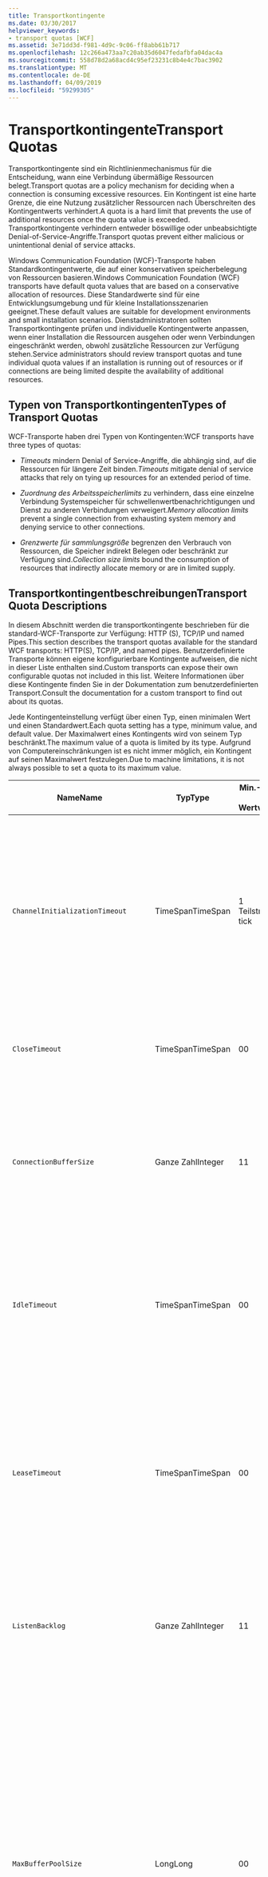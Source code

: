 ```yaml
---
title: Transportkontingente
ms.date: 03/30/2017
helpviewer_keywords:
- transport quotas [WCF]
ms.assetid: 3e71dd3d-f981-4d9c-9c06-ff8abb61b717
ms.openlocfilehash: 12c266a473aa7c20ab35d6047fedafbfa04dac4a
ms.sourcegitcommit: 558d78d2a68acd4c95ef23231c8b4e4c7bac3902
ms.translationtype: MT
ms.contentlocale: de-DE
ms.lasthandoff: 04/09/2019
ms.locfileid: "59299305"
---
```

# <a name="transport-quotas"></a><span data-ttu-id="820fe-102">Transportkontingente</span><span class="sxs-lookup"><span data-stu-id="820fe-102">Transport Quotas</span></span>
<span data-ttu-id="820fe-103">Transportkontingente sind ein Richtlinienmechanismus für die Entscheidung, wann eine Verbindung übermäßige Ressourcen belegt.</span><span class="sxs-lookup"><span data-stu-id="820fe-103">Transport quotas are a policy mechanism for deciding when a connection is consuming excessive resources.</span></span> <span data-ttu-id="820fe-104">Ein Kontingent ist eine harte Grenze, die eine Nutzung zusätzlicher Ressourcen nach Überschreiten des Kontingentwerts verhindert.</span><span class="sxs-lookup"><span data-stu-id="820fe-104">A quota is a hard limit that prevents the use of additional resources once the quota value is exceeded.</span></span> <span data-ttu-id="820fe-105">Transportkontingente verhindern entweder böswillige oder unbeabsichtigte Denial-of-Service-Angriffe.</span><span class="sxs-lookup"><span data-stu-id="820fe-105">Transport quotas prevent either malicious or unintentional denial of service attacks.</span></span>  
  
 <span data-ttu-id="820fe-106">Windows Communication Foundation (WCF)-Transporte haben Standardkontingentwerte, die auf einer konservativen speicherbelegung von Ressourcen basieren.</span><span class="sxs-lookup"><span data-stu-id="820fe-106">Windows Communication Foundation (WCF) transports have default quota values that are based on a conservative allocation of resources.</span></span> <span data-ttu-id="820fe-107">Diese Standardwerte sind für eine Entwicklungsumgebung und für kleine Installationsszenarien geeignet.</span><span class="sxs-lookup"><span data-stu-id="820fe-107">These default values are suitable for development environments and small installation scenarios.</span></span> <span data-ttu-id="820fe-108">Dienstadministratoren sollten Transportkontingente prüfen und individuelle Kontingentwerte anpassen, wenn einer Installation die Ressourcen ausgehen oder wenn Verbindungen eingeschränkt werden, obwohl zusätzliche Ressourcen zur Verfügung stehen.</span><span class="sxs-lookup"><span data-stu-id="820fe-108">Service administrators should review transport quotas and tune individual quota values if an installation is running out of resources or if connections are being limited despite the availability of additional resources.</span></span>  
  
## <a name="types-of-transport-quotas"></a><span data-ttu-id="820fe-109">Typen von Transportkontingenten</span><span class="sxs-lookup"><span data-stu-id="820fe-109">Types of Transport Quotas</span></span>  
 <span data-ttu-id="820fe-110">WCF-Transporte haben drei Typen von Kontingenten:</span><span class="sxs-lookup"><span data-stu-id="820fe-110">WCF transports have three types of quotas:</span></span>  
  
-   <span data-ttu-id="820fe-111">*Timeouts* mindern Denial of Service-Angriffe, die abhängig sind, auf die Ressourcen für längere Zeit binden.</span><span class="sxs-lookup"><span data-stu-id="820fe-111">*Timeouts* mitigate denial of service attacks that rely on tying up resources for an extended period of time.</span></span>  
  
-   <span data-ttu-id="820fe-112">*Zuordnung des Arbeitsspeicherlimits* zu verhindern, dass eine einzelne Verbindung Systemspeicher für schwellenwertbenachrichtigungen und Dienst zu anderen Verbindungen verweigert.</span><span class="sxs-lookup"><span data-stu-id="820fe-112">*Memory allocation limits* prevent a single connection from exhausting system memory and denying service to other connections.</span></span>  
  
-   <span data-ttu-id="820fe-113">*Grenzwerte für sammlungsgröße* begrenzen den Verbrauch von Ressourcen, die Speicher indirekt Belegen oder beschränkt zur Verfügung sind.</span><span class="sxs-lookup"><span data-stu-id="820fe-113">*Collection size limits* bound the consumption of resources that indirectly allocate memory or are in limited supply.</span></span>  
  
## <a name="transport-quota-descriptions"></a><span data-ttu-id="820fe-114">Transportkontingentbeschreibungen</span><span class="sxs-lookup"><span data-stu-id="820fe-114">Transport Quota Descriptions</span></span>  
 <span data-ttu-id="820fe-115">In diesem Abschnitt werden die transportkontingente beschrieben für die standard-WCF-Transporte zur Verfügung: HTTP (S), TCP/IP und named Pipes.</span><span class="sxs-lookup"><span data-stu-id="820fe-115">This section describes the transport quotas available for the standard WCF transports: HTTP(S), TCP/IP, and named pipes.</span></span> <span data-ttu-id="820fe-116">Benutzerdefinierte Transporte können eigene konfigurierbare Kontingente aufweisen, die nicht in dieser Liste enthalten sind.</span><span class="sxs-lookup"><span data-stu-id="820fe-116">Custom transports can expose their own configurable quotas not included in this list.</span></span> <span data-ttu-id="820fe-117">Weitere Informationen über diese Kontingente finden Sie in der Dokumentation zum benutzerdefinierten Transport.</span><span class="sxs-lookup"><span data-stu-id="820fe-117">Consult the documentation for a custom transport to find out about its quotas.</span></span>  
  
 <span data-ttu-id="820fe-118">Jede Kontingenteinstellung verfügt über einen Typ, einen minimalen Wert und einen Standardwert.</span><span class="sxs-lookup"><span data-stu-id="820fe-118">Each quota setting has a type, minimum value, and default value.</span></span> <span data-ttu-id="820fe-119">Der Maximalwert eines Kontingents wird von seinem Typ beschränkt.</span><span class="sxs-lookup"><span data-stu-id="820fe-119">The maximum value of a quota is limited by its type.</span></span> <span data-ttu-id="820fe-120">Aufgrund von Computereinschränkungen ist es nicht immer möglich, ein Kontingent auf seinen Maximalwert festzulegen.</span><span class="sxs-lookup"><span data-stu-id="820fe-120">Due to machine limitations, it is not always possible to set a quota to its maximum value.</span></span>  
  
|<span data-ttu-id="820fe-121">Name</span><span class="sxs-lookup"><span data-stu-id="820fe-121">Name</span></span>|<span data-ttu-id="820fe-122">Typ</span><span class="sxs-lookup"><span data-stu-id="820fe-122">Type</span></span>|<span data-ttu-id="820fe-123">Min.-</span><span class="sxs-lookup"><span data-stu-id="820fe-123">Min.</span></span><br /><br /> <span data-ttu-id="820fe-124">Wert</span><span class="sxs-lookup"><span data-stu-id="820fe-124">value</span></span>|<span data-ttu-id="820fe-125">Standard</span><span class="sxs-lookup"><span data-stu-id="820fe-125">Default</span></span><br /><br /> <span data-ttu-id="820fe-126">Wert</span><span class="sxs-lookup"><span data-stu-id="820fe-126">value</span></span>|<span data-ttu-id="820fe-127">Beschreibung</span><span class="sxs-lookup"><span data-stu-id="820fe-127">Description</span></span>|  
|----------|----------|--------------------|-----------------------|-----------------|  
|`ChannelInitializationTimeout`|<span data-ttu-id="820fe-128">TimeSpan</span><span class="sxs-lookup"><span data-stu-id="820fe-128">TimeSpan</span></span>|<span data-ttu-id="820fe-129">1 Teilstrich</span><span class="sxs-lookup"><span data-stu-id="820fe-129">1 tick</span></span>|<span data-ttu-id="820fe-130">5 Sek.</span><span class="sxs-lookup"><span data-stu-id="820fe-130">5 sec</span></span>|<span data-ttu-id="820fe-131">Maximale Zeit für das Warten darauf, dass eine Verbindung die Präambel während des anfänglichen Lesens sendet.</span><span class="sxs-lookup"><span data-stu-id="820fe-131">Maximum time to wait for a connection to send the preamble during the initial read.</span></span> <span data-ttu-id="820fe-132">Diese Daten werden empfangen, bevor die Authentifizierung eintritt.</span><span class="sxs-lookup"><span data-stu-id="820fe-132">This data is received before authentication occurs.</span></span> <span data-ttu-id="820fe-133">Diese Einstellung ist im Allgemeinen viel kleiner als der `ReceiveTimeout`-Kontingentwert.</span><span class="sxs-lookup"><span data-stu-id="820fe-133">This setting is generally much smaller than the `ReceiveTimeout` quota value.</span></span>|  
|`CloseTimeout`|<span data-ttu-id="820fe-134">TimeSpan</span><span class="sxs-lookup"><span data-stu-id="820fe-134">TimeSpan</span></span>|<span data-ttu-id="820fe-135">0</span><span class="sxs-lookup"><span data-stu-id="820fe-135">0</span></span>|<span data-ttu-id="820fe-136">1 Min.</span><span class="sxs-lookup"><span data-stu-id="820fe-136">1 min</span></span>|<span data-ttu-id="820fe-137">Maximale Zeit für das Warten darauf, dass eine Verbindung geschlossen wird, bevor der Transport eine Ausnahme auslöst.</span><span class="sxs-lookup"><span data-stu-id="820fe-137">Maximum time to wait for a connection to close before the transport raises an exception.</span></span>|  
|`ConnectionBufferSize`|<span data-ttu-id="820fe-138">Ganze Zahl</span><span class="sxs-lookup"><span data-stu-id="820fe-138">Integer</span></span>|<span data-ttu-id="820fe-139">1</span><span class="sxs-lookup"><span data-stu-id="820fe-139">1</span></span>|<span data-ttu-id="820fe-140">8 kB</span><span class="sxs-lookup"><span data-stu-id="820fe-140">8 KB</span></span>|<span data-ttu-id="820fe-141">Größe der Übertragungs- und Empfangspuffer des zugrunde liegenden Transports, in Bytes,.</span><span class="sxs-lookup"><span data-stu-id="820fe-141">Size, in bytes, of the transmit and receive buffers of the underlying transport.</span></span> <span data-ttu-id="820fe-142">Eine Erhöhung der Puffergröße kann beim Senden großer Nachrichten den Durchsatz erhöhen.</span><span class="sxs-lookup"><span data-stu-id="820fe-142">Increasing the buffer size can improve throughput when sending large messages.</span></span>|  
|`IdleTimeout`|<span data-ttu-id="820fe-143">TimeSpan</span><span class="sxs-lookup"><span data-stu-id="820fe-143">TimeSpan</span></span>|<span data-ttu-id="820fe-144">0</span><span class="sxs-lookup"><span data-stu-id="820fe-144">0</span></span>|<span data-ttu-id="820fe-145">2 Min.</span><span class="sxs-lookup"><span data-stu-id="820fe-145">2 min</span></span>|<span data-ttu-id="820fe-146">Maximale Zeit, die eine zusammengeführte Verbindung im Leerlauf bleiben kann, bevor sie geschlossen wird.</span><span class="sxs-lookup"><span data-stu-id="820fe-146">Maximum time a pooled connection can remain idle before being closed.</span></span><br /><br /> <span data-ttu-id="820fe-147">Diese Einstellung gilt nur für zusammengeführte Verbindungen.</span><span class="sxs-lookup"><span data-stu-id="820fe-147">This setting only applies to pooled connections.</span></span>|  
|`LeaseTimeout`|<span data-ttu-id="820fe-148">TimeSpan</span><span class="sxs-lookup"><span data-stu-id="820fe-148">TimeSpan</span></span>|<span data-ttu-id="820fe-149">0</span><span class="sxs-lookup"><span data-stu-id="820fe-149">0</span></span>|<span data-ttu-id="820fe-150">5 Min.</span><span class="sxs-lookup"><span data-stu-id="820fe-150">5 min</span></span>|<span data-ttu-id="820fe-151">Maximale Lebensdauer einer aktiven zusammengeführten Verbindung.</span><span class="sxs-lookup"><span data-stu-id="820fe-151">Maximum lifetime of an active pooled connection.</span></span> <span data-ttu-id="820fe-152">Nachdem die angegebene Zeit verstrichen ist, schließt die Verbindung, sobald die aktuelle Anforderung verarbeitet ist.</span><span class="sxs-lookup"><span data-stu-id="820fe-152">After the specified time elapses, the connection closes once the current request is serviced.</span></span><br /><br /> <span data-ttu-id="820fe-153">Diese Einstellung gilt nur für zusammengeführte Verbindungen.</span><span class="sxs-lookup"><span data-stu-id="820fe-153">This setting only applies to pooled connections.</span></span>|  
|`ListenBacklog`|<span data-ttu-id="820fe-154">Ganze Zahl</span><span class="sxs-lookup"><span data-stu-id="820fe-154">Integer</span></span>|<span data-ttu-id="820fe-155">1</span><span class="sxs-lookup"><span data-stu-id="820fe-155">1</span></span>|<span data-ttu-id="820fe-156">10</span><span class="sxs-lookup"><span data-stu-id="820fe-156">10</span></span>|<span data-ttu-id="820fe-157">Maximale Anzahl an Verbindungen, die ein Listener nicht verarbeitet hat, bevor zusätzliche Verbindungen zu diesem Endpunkt abgelehnt werden.</span><span class="sxs-lookup"><span data-stu-id="820fe-157">Maximum number of connections that the listener can have unserviced before additional connections to that endpoint are denied.</span></span>|  
|`MaxBufferPoolSize`|<span data-ttu-id="820fe-158">Long</span><span class="sxs-lookup"><span data-stu-id="820fe-158">Long</span></span>|<span data-ttu-id="820fe-159">0</span><span class="sxs-lookup"><span data-stu-id="820fe-159">0</span></span>|<span data-ttu-id="820fe-160">512 kB</span><span class="sxs-lookup"><span data-stu-id="820fe-160">512 KB</span></span>|<span data-ttu-id="820fe-161">Maximaler Arbeitsspeicher in Bytes, die der Transport dem Zusammenlegen von wiederverwendbaren Nachrichtenpuffern widmet.</span><span class="sxs-lookup"><span data-stu-id="820fe-161">Maximum memory, in bytes, that the transport devotes to pooling reusable message buffers.</span></span> <span data-ttu-id="820fe-162">Wenn der Pool keinen Nachrichtenpuffer bieten kann, wird ein neuer Puffer zur temporären Verwendung belegt.</span><span class="sxs-lookup"><span data-stu-id="820fe-162">When the pool cannot supply a message buffer, a new buffer is allocated for temporary use.</span></span><br /><br /> <span data-ttu-id="820fe-163">Installationen, die viele Kanalfactorys oder Listeners erstellen, können große Speichermengen für Pufferpools belegen.</span><span class="sxs-lookup"><span data-stu-id="820fe-163">Installations that create many channel factories or listeners can allocate large amounts of memory for buffer pools.</span></span> <span data-ttu-id="820fe-164">Die Reduzierung dieser Puffergröße kann die Speicherauslastung in diesem Szenario entscheidend verringern.</span><span class="sxs-lookup"><span data-stu-id="820fe-164">Reducing this buffer size can greatly reduce memory usage in this scenario.</span></span>|  
|`MaxBufferSize`|<span data-ttu-id="820fe-165">Ganze Zahl</span><span class="sxs-lookup"><span data-stu-id="820fe-165">Integer</span></span>|<span data-ttu-id="820fe-166">1</span><span class="sxs-lookup"><span data-stu-id="820fe-166">1</span></span>|<span data-ttu-id="820fe-167">64 KB</span><span class="sxs-lookup"><span data-stu-id="820fe-167">64 KB</span></span>|<span data-ttu-id="820fe-168">Maximale Größe eines Puffers in Bytes, der für das Streaming von Daten verwendet wird.</span><span class="sxs-lookup"><span data-stu-id="820fe-168">Maximum size, in bytes, of a buffer used for streaming data.</span></span> <span data-ttu-id="820fe-169">Ist dieses Transportkontingent nicht festgelegt oder verwendet der Transport kein Streaming, entspricht der Kontingentwert dem kleineren der `MaxReceivedMessageSize`-Kontingentwerte und <xref:System.Int32.MaxValue>.</span><span class="sxs-lookup"><span data-stu-id="820fe-169">If this transport quota is not set, or the transport is not using streaming, then the quota value is the same as the smaller of the `MaxReceivedMessageSize` quota value and <xref:System.Int32.MaxValue>.</span></span>|  
|`MaxOutboundConnectionsPerEndpoint`|<span data-ttu-id="820fe-170">Ganze Zahl</span><span class="sxs-lookup"><span data-stu-id="820fe-170">Integer</span></span>|<span data-ttu-id="820fe-171">1</span><span class="sxs-lookup"><span data-stu-id="820fe-171">1</span></span>|<span data-ttu-id="820fe-172">10</span><span class="sxs-lookup"><span data-stu-id="820fe-172">10</span></span>|<span data-ttu-id="820fe-173">Maximale Anzahl an ausgehenden Verbindungen, die einem bestimmten Endpunkt zugeordnet werden können.</span><span class="sxs-lookup"><span data-stu-id="820fe-173">Maximum number of outgoing connections that can be associated with a particular endpoint.</span></span><br /><br /> <span data-ttu-id="820fe-174">Diese Einstellung gilt nur für zusammengeführte Verbindungen.</span><span class="sxs-lookup"><span data-stu-id="820fe-174">This setting only applies to pooled connections.</span></span>|  
|`MaxOutputDelay`|<span data-ttu-id="820fe-175">TimeSpan</span><span class="sxs-lookup"><span data-stu-id="820fe-175">TimeSpan</span></span>|<span data-ttu-id="820fe-176">0</span><span class="sxs-lookup"><span data-stu-id="820fe-176">0</span></span>|<span data-ttu-id="820fe-177">200 ms</span><span class="sxs-lookup"><span data-stu-id="820fe-177">200 ms</span></span>|<span data-ttu-id="820fe-178">Maximale Zeit für das Warten nach einem Sendevorgang zum Stapeln zusätzlicher Nachrichten in einem einzelnen Vorgang.</span><span class="sxs-lookup"><span data-stu-id="820fe-178">Maximum time to wait after a send operation for batching additional messages in a single operation.</span></span> <span data-ttu-id="820fe-179">Nachrichten werden früher gesendet, wenn der Puffer des zugrunde liegenden Transports voll ist.</span><span class="sxs-lookup"><span data-stu-id="820fe-179">Messages are sent earlier if the buffer of the underlying transport becomes full.</span></span> <span data-ttu-id="820fe-180">Ein weiteres Senden von Nachrichten setzt den Verzögerungszeitraum nicht zurück.</span><span class="sxs-lookup"><span data-stu-id="820fe-180">Sending additional messages does not reset the delay period.</span></span>|  
|`MaxPendingAccepts`|<span data-ttu-id="820fe-181">Ganze Zahl</span><span class="sxs-lookup"><span data-stu-id="820fe-181">Integer</span></span>|<span data-ttu-id="820fe-182">1</span><span class="sxs-lookup"><span data-stu-id="820fe-182">1</span></span>|<span data-ttu-id="820fe-183">1</span><span class="sxs-lookup"><span data-stu-id="820fe-183">1</span></span>|<span data-ttu-id="820fe-184">Maximale Anzahl der Annahmen für Kanäle, die der Listener im Wartezustand haben kann.</span><span class="sxs-lookup"><span data-stu-id="820fe-184">Maximum number of accepts for channels that the listener can have waiting.</span></span><br /><br /> <span data-ttu-id="820fe-185">Es liegt ein Zeitintervall zwischen dem Abschluss der Annahme und dem Starten einer neuen Annahme.</span><span class="sxs-lookup"><span data-stu-id="820fe-185">There is an interval of time between the accept completing and a new accept starting.</span></span> <span data-ttu-id="820fe-186">Durch die Erhöhung der Sammlungsgröße kann verhindert werden, dass Clients, die während dieses Intervalls eine Verbindung aufbauen, gelöscht werden.</span><span class="sxs-lookup"><span data-stu-id="820fe-186">Increasing this collection size can prevent clients that connect during this interval from being dropped.</span></span>|  
|`MaxPendingConnections`|<span data-ttu-id="820fe-187">Ganze Zahl</span><span class="sxs-lookup"><span data-stu-id="820fe-187">Integer</span></span>|<span data-ttu-id="820fe-188">1</span><span class="sxs-lookup"><span data-stu-id="820fe-188">1</span></span>|<span data-ttu-id="820fe-189">10</span><span class="sxs-lookup"><span data-stu-id="820fe-189">10</span></span>|<span data-ttu-id="820fe-190">Maximale Anzahl an Verbindungen, die für einen Listener darauf warten können, von der Anwendung angenommen zu werden.</span><span class="sxs-lookup"><span data-stu-id="820fe-190">Maximum number of connections that the listener can have waiting to be accepted by the application.</span></span> <span data-ttu-id="820fe-191">Wenn dieser Kontingentwert überstiegen wird, werden neue eingehende Verbindungen gelöscht, statt weiter auf die Annahme zu warten.</span><span class="sxs-lookup"><span data-stu-id="820fe-191">When this quota value is exceeded, new incoming connections are dropped rather than waiting to be accepted.</span></span><br /><br /> <span data-ttu-id="820fe-192">Verbindungsfunktionen, wie Nachrichtensicherheit, können dazu führen, dass ein Client mehr als eine Verbindung öffnet.</span><span class="sxs-lookup"><span data-stu-id="820fe-192">Connection features such as message security can cause a client to open more than one connection.</span></span> <span data-ttu-id="820fe-193">Dienstadministratoren sollten diese zusätzlichen Verbindungen bei der Einrichtung des Kontingentwerts berücksichtigen.</span><span class="sxs-lookup"><span data-stu-id="820fe-193">Service administrators should account for these additional connections when setting this quota value.</span></span>|  
|`MaxReceivedMessageSize`|<span data-ttu-id="820fe-194">Long</span><span class="sxs-lookup"><span data-stu-id="820fe-194">Long</span></span>|<span data-ttu-id="820fe-195">1</span><span class="sxs-lookup"><span data-stu-id="820fe-195">1</span></span>|<span data-ttu-id="820fe-196">64 KB</span><span class="sxs-lookup"><span data-stu-id="820fe-196">64 KB</span></span>|<span data-ttu-id="820fe-197">Maximale Größe einer empfangenen Nachricht in Bytes, einschließlich der Header, bevor der Transport eine Ausnahme auslöst.</span><span class="sxs-lookup"><span data-stu-id="820fe-197">Maximum size, in bytes, of a received message, including headers, before the transport raises an exception.</span></span>|  
|`OpenTimeout`|<span data-ttu-id="820fe-198">TimeSpan</span><span class="sxs-lookup"><span data-stu-id="820fe-198">TimeSpan</span></span>|<span data-ttu-id="820fe-199">0</span><span class="sxs-lookup"><span data-stu-id="820fe-199">0</span></span>|<span data-ttu-id="820fe-200">1 Min.</span><span class="sxs-lookup"><span data-stu-id="820fe-200">1 min</span></span>|<span data-ttu-id="820fe-201">Maximale Wartezeit für den Aufbau einer Verbindung, bevor der Transport eine Ausnahme auslöst.</span><span class="sxs-lookup"><span data-stu-id="820fe-201">Maximum time to wait for a connection to be established before the transport raises an exception.</span></span>|  
|`ReceiveTimeout`|<span data-ttu-id="820fe-202">TimeSpan</span><span class="sxs-lookup"><span data-stu-id="820fe-202">TimeSpan</span></span>|<span data-ttu-id="820fe-203">0</span><span class="sxs-lookup"><span data-stu-id="820fe-203">0</span></span>|<span data-ttu-id="820fe-204">10 Min.</span><span class="sxs-lookup"><span data-stu-id="820fe-204">10 min</span></span>|<span data-ttu-id="820fe-205">Maximale Wartezeit für den Abschluss eines Lesevorgangs, bevor der Transport eine Ausnahme auslöst.</span><span class="sxs-lookup"><span data-stu-id="820fe-205">Maximum time to wait for a read operation to complete before the transport raises an exception.</span></span>|  
|`SendTimeout`|<span data-ttu-id="820fe-206">Timespan</span><span class="sxs-lookup"><span data-stu-id="820fe-206">Timespan</span></span>|<span data-ttu-id="820fe-207">0</span><span class="sxs-lookup"><span data-stu-id="820fe-207">0</span></span>|<span data-ttu-id="820fe-208">1 Min.</span><span class="sxs-lookup"><span data-stu-id="820fe-208">1 min</span></span>|<span data-ttu-id="820fe-209"> Maximale Wartezeit für den Abschluss eines Schreibvorgangs, bevor der Transport eine Ausnahme auslöst.</span><span class="sxs-lookup"><span data-stu-id="820fe-209">Maximum time to wait for a write operation to complete before the transport raises an exception.</span></span>|  
  
 <span data-ttu-id="820fe-210">Die Transportkontingente `MaxPendingConnections` und `MaxOutboundConnectionsPerEndpoint` werden zu einem einzelnen Transportkontingent namens `MaxConnections` kombiniert, wenn dies durch die Bindung oder die Konfiguration eingerichtet ist.</span><span class="sxs-lookup"><span data-stu-id="820fe-210">The transport quotas `MaxPendingConnections` and `MaxOutboundConnectionsPerEndpoint` are combined into a single transport quota called `MaxConnections` when set through the binding or configuration.</span></span> <span data-ttu-id="820fe-211">Nur das Bindungselement ermöglicht die einzelne Einrichtung dieser Kontingentwerte.</span><span class="sxs-lookup"><span data-stu-id="820fe-211">Only the binding element allows setting these quota values individually.</span></span> <span data-ttu-id="820fe-212">Das `MaxConnections`-Transportkontingent verfügt über die gleichen Mindest- und Standardwerte.</span><span class="sxs-lookup"><span data-stu-id="820fe-212">The `MaxConnections` transport quota has the same minimum and default values.</span></span>  
  
## <a name="setting-transport-quotas"></a><span data-ttu-id="820fe-213">Festlegen von Transportkontingenten</span><span class="sxs-lookup"><span data-stu-id="820fe-213">Setting Transport Quotas</span></span>  
 <span data-ttu-id="820fe-214">Transportkontingente werden durch das Transportbindungselement, die Transportbindung, die Anwendungskonfiguration oder die Hostrichtlinie festgelegt.</span><span class="sxs-lookup"><span data-stu-id="820fe-214">Transport quotas are set through the transport binding element, the transport binding, application configuration, or host policy.</span></span> <span data-ttu-id="820fe-215">Dieses Dokument deckt nicht die Einrichtung von Transporten über die Hostrichtlinie ab.</span><span class="sxs-lookup"><span data-stu-id="820fe-215">This document does not cover setting transports through host policy.</span></span> <span data-ttu-id="820fe-216">Informationen über die Einrichtung von Hostrichtlinienkontingenten finden Sie in der Dokumentation des zugrunde liegenden Transports.</span><span class="sxs-lookup"><span data-stu-id="820fe-216">Consult the documentation for the underlying transport to discover the settings for host policy quotas.</span></span> <span data-ttu-id="820fe-217">Die [Konfigurieren von HTTP und HTTPS](../../../../docs/framework/wcf/feature-details/configuring-http-and-https.md) Thema beschreibt die kontingenteinrichtung des Http.sys-Treibers.</span><span class="sxs-lookup"><span data-stu-id="820fe-217">The [Configuring HTTP and HTTPS](../../../../docs/framework/wcf/feature-details/configuring-http-and-https.md) topic describes quota settings for the Http.sys driver.</span></span> <span data-ttu-id="820fe-218">Durchsuchen Sie die Microsoft Knowledge Base, um weitere Informationen über die Konfiguration von Windows-Beschränkungen auf HTTP-, TCP/IP- und Named Pipe-Verbindungen zu erhalten.</span><span class="sxs-lookup"><span data-stu-id="820fe-218">Search the Microsoft Knowledge Base for more information about configuring Windows limits on HTTP, TCP/IP, and named pipe connections.</span></span>  
  
 <span data-ttu-id="820fe-219">Andere Typen von Kontingenten gelten indirekt für Transporte.</span><span class="sxs-lookup"><span data-stu-id="820fe-219">Other types of quotas apply indirectly to transports.</span></span> <span data-ttu-id="820fe-220">Der Nachrichtenencoder, den der Transport nutzt, um eine Nachricht in Bytes zu transformieren, kann über eigene Kontingenteinstellungen verfügen.</span><span class="sxs-lookup"><span data-stu-id="820fe-220">The message encoder that the transport uses to transform a message into bytes can have its own quota settings.</span></span> <span data-ttu-id="820fe-221">Allerdings sind diese Kontingente vom verwendeten Transporttyp unabhängig.</span><span class="sxs-lookup"><span data-stu-id="820fe-221">However, these quotas are independent of the type of transport being used.</span></span>  
  
### <a name="controlling-transport-quotas-from-the-binding-element"></a><span data-ttu-id="820fe-222">Kontrolle von Transportkontingenten vom Bindungselement</span><span class="sxs-lookup"><span data-stu-id="820fe-222">Controlling Transport Quotas from the Binding Element</span></span>  
 <span data-ttu-id="820fe-223">Das Festlegen von Transportkontingenten durch das Bindungselement bietet die größte Flexibilität in der Kontrolle des Transportverhaltens.</span><span class="sxs-lookup"><span data-stu-id="820fe-223">Setting transport quotas through the binding element offers the greatest flexibility in controlling the transport's behavior.</span></span> <span data-ttu-id="820fe-224">Die Standardtimeouts für Schließen-, Öffnen-, Empfangs- und Sendevorgänge werden von der Bindung übernommen, wenn ein Kanal erstellt wird.</span><span class="sxs-lookup"><span data-stu-id="820fe-224">The default timeouts for Close, Open, Receive, and Send operations are taken from the binding when a channel is built.</span></span>  
  
|<span data-ttu-id="820fe-225">Name</span><span class="sxs-lookup"><span data-stu-id="820fe-225">Name</span></span>|<span data-ttu-id="820fe-226">HTTP</span><span class="sxs-lookup"><span data-stu-id="820fe-226">HTTP</span></span>|<span data-ttu-id="820fe-227">TCP/IP</span><span class="sxs-lookup"><span data-stu-id="820fe-227">TCP/IP</span></span>|<span data-ttu-id="820fe-228">Named Pipe</span><span class="sxs-lookup"><span data-stu-id="820fe-228">Named pipe</span></span>|  
|----------|----------|-------------|----------------|  
|`ChannelInitializationTimeout`||<span data-ttu-id="820fe-229">X</span><span class="sxs-lookup"><span data-stu-id="820fe-229">X</span></span>|<span data-ttu-id="820fe-230">X</span><span class="sxs-lookup"><span data-stu-id="820fe-230">X</span></span>|  
|`CloseTimeout`||||  
|`ConnectionBufferSize`||<span data-ttu-id="820fe-231">X</span><span class="sxs-lookup"><span data-stu-id="820fe-231">X</span></span>|<span data-ttu-id="820fe-232">X</span><span class="sxs-lookup"><span data-stu-id="820fe-232">X</span></span>|  
|`IdleTimeout`||<span data-ttu-id="820fe-233">X</span><span class="sxs-lookup"><span data-stu-id="820fe-233">X</span></span>|<span data-ttu-id="820fe-234">X</span><span class="sxs-lookup"><span data-stu-id="820fe-234">X</span></span>|  
|`LeaseTimeout`||<span data-ttu-id="820fe-235">X</span><span class="sxs-lookup"><span data-stu-id="820fe-235">X</span></span>||  
|`ListenBacklog`||<span data-ttu-id="820fe-236">X</span><span class="sxs-lookup"><span data-stu-id="820fe-236">X</span></span>||  
|`MaxBufferPoolSize`|<span data-ttu-id="820fe-237">X</span><span class="sxs-lookup"><span data-stu-id="820fe-237">X</span></span>|<span data-ttu-id="820fe-238">X</span><span class="sxs-lookup"><span data-stu-id="820fe-238">X</span></span>|<span data-ttu-id="820fe-239">X</span><span class="sxs-lookup"><span data-stu-id="820fe-239">X</span></span>|  
|`MaxBufferSize`|<span data-ttu-id="820fe-240">X</span><span class="sxs-lookup"><span data-stu-id="820fe-240">X</span></span>|<span data-ttu-id="820fe-241">X</span><span class="sxs-lookup"><span data-stu-id="820fe-241">X</span></span>|<span data-ttu-id="820fe-242">X</span><span class="sxs-lookup"><span data-stu-id="820fe-242">X</span></span>|  
|`MaxOutboundConnectionsPerEndpoint`||<span data-ttu-id="820fe-243">X</span><span class="sxs-lookup"><span data-stu-id="820fe-243">X</span></span>|<span data-ttu-id="820fe-244">X</span><span class="sxs-lookup"><span data-stu-id="820fe-244">X</span></span>|  
|`MaxOutputDelay`||<span data-ttu-id="820fe-245">X</span><span class="sxs-lookup"><span data-stu-id="820fe-245">X</span></span>|<span data-ttu-id="820fe-246">X</span><span class="sxs-lookup"><span data-stu-id="820fe-246">X</span></span>|  
|`MaxPendingAccepts`||<span data-ttu-id="820fe-247">X</span><span class="sxs-lookup"><span data-stu-id="820fe-247">X</span></span>|<span data-ttu-id="820fe-248">X</span><span class="sxs-lookup"><span data-stu-id="820fe-248">X</span></span>|  
|`MaxPendingConnections`||<span data-ttu-id="820fe-249">X</span><span class="sxs-lookup"><span data-stu-id="820fe-249">X</span></span>|<span data-ttu-id="820fe-250">X</span><span class="sxs-lookup"><span data-stu-id="820fe-250">X</span></span>|  
|`MaxReceivedMessageSize`|<span data-ttu-id="820fe-251">X</span><span class="sxs-lookup"><span data-stu-id="820fe-251">X</span></span>|<span data-ttu-id="820fe-252">X</span><span class="sxs-lookup"><span data-stu-id="820fe-252">X</span></span>|<span data-ttu-id="820fe-253">X</span><span class="sxs-lookup"><span data-stu-id="820fe-253">X</span></span>|  
|`OpenTimeout`||||  
|`ReceiveTimeout`||||  
|`SendTimeout`||||  
  
### <a name="controlling-transport-quotas-from-the-binding"></a><span data-ttu-id="820fe-254">Kontrolle von Transportkontingenten von der Bindung</span><span class="sxs-lookup"><span data-stu-id="820fe-254">Controlling Transport Quotas from the Binding</span></span>  
 <span data-ttu-id="820fe-255">Die Einrichtung von Transportkontingenten durch die Bindung bietet einen vereinfachten Satz an Kontingenten, aus dem ausgesucht werden kann, während gleichzeitig der Zugriff auf die üblichsten Kontingentwerte aufrechterhalten bleibt.</span><span class="sxs-lookup"><span data-stu-id="820fe-255">Setting transport quotas through the binding offers a simplified set of quotas to choose from while still giving access to the most common quota values.</span></span>  
  
|<span data-ttu-id="820fe-256">Name</span><span class="sxs-lookup"><span data-stu-id="820fe-256">Name</span></span>|<span data-ttu-id="820fe-257">HTTP</span><span class="sxs-lookup"><span data-stu-id="820fe-257">HTTP</span></span>|<span data-ttu-id="820fe-258">TCP/IP</span><span class="sxs-lookup"><span data-stu-id="820fe-258">TCP/IP</span></span>|<span data-ttu-id="820fe-259">Named Pipe</span><span class="sxs-lookup"><span data-stu-id="820fe-259">Named pipe</span></span>|  
|----------|----------|-------------|----------------|  
|`ChannelInitializationTimeout`||||  
|`CloseTimeout`|<span data-ttu-id="820fe-260">X</span><span class="sxs-lookup"><span data-stu-id="820fe-260">X</span></span>|<span data-ttu-id="820fe-261">X</span><span class="sxs-lookup"><span data-stu-id="820fe-261">X</span></span>|<span data-ttu-id="820fe-262">X</span><span class="sxs-lookup"><span data-stu-id="820fe-262">X</span></span>|  
|`ConnectionBufferSize`||||  
|`IdleTimeout`||||  
|`LeaseTimeout`||||  
|`ListenBacklog`||<span data-ttu-id="820fe-263">X</span><span class="sxs-lookup"><span data-stu-id="820fe-263">X</span></span>||  
|`MaxBufferPoolSize`|<span data-ttu-id="820fe-264">X</span><span class="sxs-lookup"><span data-stu-id="820fe-264">X</span></span>|<span data-ttu-id="820fe-265">X</span><span class="sxs-lookup"><span data-stu-id="820fe-265">X</span></span>|<span data-ttu-id="820fe-266">X</span><span class="sxs-lookup"><span data-stu-id="820fe-266">X</span></span>|  
|`MaxBufferSize`|<span data-ttu-id="820fe-267">1</span><span class="sxs-lookup"><span data-stu-id="820fe-267">1</span></span>|<span data-ttu-id="820fe-268">X</span><span class="sxs-lookup"><span data-stu-id="820fe-268">X</span></span>|<span data-ttu-id="820fe-269">X</span><span class="sxs-lookup"><span data-stu-id="820fe-269">X</span></span>|  
|`MaxOutboundConnectionsPerEndpoint`||<span data-ttu-id="820fe-270">2</span><span class="sxs-lookup"><span data-stu-id="820fe-270">2</span></span>|<span data-ttu-id="820fe-271">2</span><span class="sxs-lookup"><span data-stu-id="820fe-271">2</span></span>|  
|`MaxOutputDelay`||||  
|`MaxPendingAccepts`||||  
|`MaxPendingConnections`||<span data-ttu-id="820fe-272">2</span><span class="sxs-lookup"><span data-stu-id="820fe-272">2</span></span>|<span data-ttu-id="820fe-273">2</span><span class="sxs-lookup"><span data-stu-id="820fe-273">2</span></span>|  
|`MaxReceivedMessageSize`|<span data-ttu-id="820fe-274">X</span><span class="sxs-lookup"><span data-stu-id="820fe-274">X</span></span>|<span data-ttu-id="820fe-275">X</span><span class="sxs-lookup"><span data-stu-id="820fe-275">X</span></span>|<span data-ttu-id="820fe-276">X</span><span class="sxs-lookup"><span data-stu-id="820fe-276">X</span></span>|  
|`OpenTimeout`|<span data-ttu-id="820fe-277">X</span><span class="sxs-lookup"><span data-stu-id="820fe-277">X</span></span>|<span data-ttu-id="820fe-278">X</span><span class="sxs-lookup"><span data-stu-id="820fe-278">X</span></span>|<span data-ttu-id="820fe-279">X</span><span class="sxs-lookup"><span data-stu-id="820fe-279">X</span></span>|  
|`ReceiveTimeout`|<span data-ttu-id="820fe-280">X</span><span class="sxs-lookup"><span data-stu-id="820fe-280">X</span></span>|<span data-ttu-id="820fe-281">X</span><span class="sxs-lookup"><span data-stu-id="820fe-281">X</span></span>|<span data-ttu-id="820fe-282">X</span><span class="sxs-lookup"><span data-stu-id="820fe-282">X</span></span>|  
|`SendTimeout`|<span data-ttu-id="820fe-283">X</span><span class="sxs-lookup"><span data-stu-id="820fe-283">X</span></span>|<span data-ttu-id="820fe-284">X</span><span class="sxs-lookup"><span data-stu-id="820fe-284">X</span></span>|<span data-ttu-id="820fe-285">X</span><span class="sxs-lookup"><span data-stu-id="820fe-285">X</span></span>|  
  
1. <span data-ttu-id="820fe-286">Das `MaxBufferSize`-Transportkontingent steht nur auf der `BasicHttp`-Bindung zur Verfügung.</span><span class="sxs-lookup"><span data-stu-id="820fe-286">The `MaxBufferSize` transport quota is only available on the `BasicHttp` binding.</span></span> <span data-ttu-id="820fe-287">Die `WSHttp`-Bindungen gelten für Szenarien, die keine Streamingtransportmodi unterstützen.</span><span class="sxs-lookup"><span data-stu-id="820fe-287">The `WSHttp` bindings are for scenarios that do not support streamed transport modes.</span></span>  
  
2. <span data-ttu-id="820fe-288">Die Transportkontingente, `MaxPendingConnections` und `MaxOutboundConnectionsPerEndpoint` werden zu einem einzelnen Transportkontingent namens `MaxConnections` kombiniert.</span><span class="sxs-lookup"><span data-stu-id="820fe-288">The transport quotas `MaxPendingConnections` and `MaxOutboundConnectionsPerEndpoint` are combined into a single transport quota called `MaxConnections`.</span></span>  
  
### <a name="controlling-transport-quotas-from-configuration"></a><span data-ttu-id="820fe-289">Kontrolle von Transportkontingenten von der Konfiguration</span><span class="sxs-lookup"><span data-stu-id="820fe-289">Controlling Transport Quotas from Configuration</span></span>  
 <span data-ttu-id="820fe-290">Die Anwendungskonfiguration kann die gleichen Transportkontingente festlegen, wie der direkte Zugriff auf Eigenschaften auf der Bindung .</span><span class="sxs-lookup"><span data-stu-id="820fe-290">Application configuration can set the same transport quotas as directly accessing properties on a binding.</span></span> <span data-ttu-id="820fe-291">In Konfigurationsdateien beginnt der Name eines Transportkontingents immer mit einem Kleinbuchstaben.</span><span class="sxs-lookup"><span data-stu-id="820fe-291">In configuration files, the name of a transport quota always starts with a lowercase letter.</span></span> <span data-ttu-id="820fe-292">Beispielsweise entspricht die `CloseTimeout`-Eigenschaft auf einer Bindung der `closeTimeout`-Einstellung in der Konfiguration, und die `MaxConnections`-Eigenschaft auf einer Bindung entspricht der `maxConnections`-Einstellung in der Konfiguration.</span><span class="sxs-lookup"><span data-stu-id="820fe-292">For example, the `CloseTimeout` property on a binding corresponds to the `closeTimeout` setting in configuration and the `MaxConnections` property on a binding corresponds to the `maxConnections` setting in configuration.</span></span>  
  
## <a name="see-also"></a><span data-ttu-id="820fe-293">Siehe auch</span><span class="sxs-lookup"><span data-stu-id="820fe-293">See also</span></span>

- <xref:System.ServiceModel.Channels.HttpsTransportBindingElement>
- <xref:System.ServiceModel.Channels.HttpTransportBindingElement>
- <xref:System.ServiceModel.Channels.TcpTransportBindingElement>
- <xref:System.ServiceModel.Channels.NamedPipeTransportBindingElement>
- <xref:System.ServiceModel.Channels.ConnectionOrientedTransportBindingElement>
- <xref:System.ServiceModel.Channels.TransportBindingElement>
